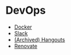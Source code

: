 # DevOps

- [Docker](docker.md)
- [Slack](slack.md)
- [(Archived) Hangouts](hangouts.md)
- [Renovate](renovate.md)
